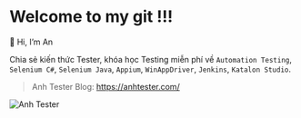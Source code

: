 # Welcome to my git !!!

👋 Hi, I’m An

Chia sẻ kiến thức Tester, khóa học Testing miễn phí về `Automation Testing`, `Selenium C#`, `Selenium Java`, `Appium`, `WinAppDriver`, `Jenkins`, `Katalon Studio`.

> Anh Tester Blog: https://anhtester.com/

![Anh Tester](https://anhtester.com/uploads/logo/anhtester_logo_512.png)

